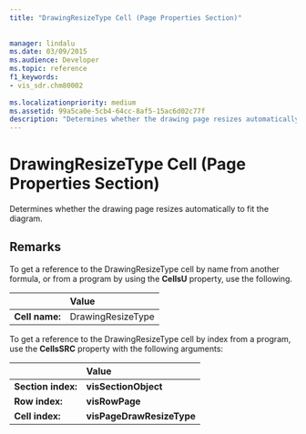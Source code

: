 ```yaml
---
title: "DrawingResizeType Cell (Page Properties Section)"
 
 
manager: lindalu
ms.date: 03/09/2015
ms.audience: Developer
ms.topic: reference
f1_keywords:
- vis_sdr.chm80002
 
ms.localizationpriority: medium
ms.assetid: 99a5ca0e-5cb4-64cc-8af5-15ac6d02c77f
description: "Determines whether the drawing page resizes automatically to fit the diagram."
---
```


# DrawingResizeType Cell (Page Properties Section)

Determines whether the drawing page resizes automatically to fit the diagram. 
  
## Remarks

To get a reference to the DrawingResizeType cell by name from another formula, or from a program by using the **CellsU** property, use the following. 
  
||Value |
|:-----|:-----|
|**Cell name:**  <br/> |DrawingResizeType  <br/> |
   
To get a reference to the DrawingResizeType cell by index from a program, use the **CellsSRC** property with the following arguments: 
  
||Value |
|:-----|:-----|
|**Section index:**  <br/> |**visSectionObject** <br/> |
|**Row index:**  <br/> |**visRowPage** <br/> |
|**Cell index:**  <br/> |**visPageDrawResizeType** <br/> |
   

